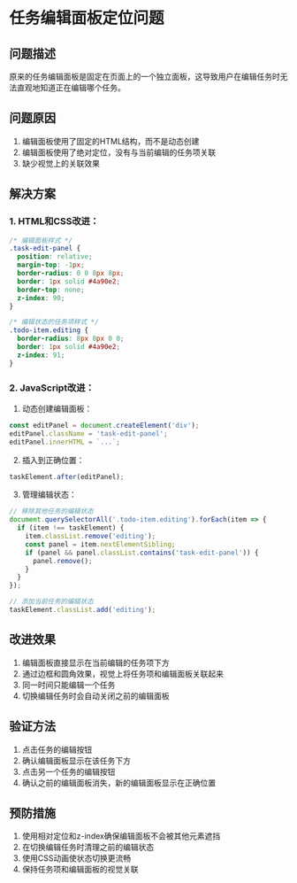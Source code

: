 # 任务编辑面板定位问题

## 问题描述
原来的任务编辑面板是固定在页面上的一个独立面板，这导致用户在编辑任务时无法直观地知道正在编辑哪个任务。

## 问题原因
1. 编辑面板使用了固定的HTML结构，而不是动态创建
2. 编辑面板使用了绝对定位，没有与当前编辑的任务项关联
3. 缺少视觉上的关联效果

## 解决方案

### 1. HTML和CSS改进：
```css
/* 编辑面板样式 */
.task-edit-panel {
  position: relative;
  margin-top: -1px;
  border-radius: 0 0 8px 8px;
  border: 1px solid #4a90e2;
  border-top: none;
  z-index: 90;
}

/* 编辑状态的任务项样式 */
.todo-item.editing {
  border-radius: 8px 8px 0 0;
  border: 1px solid #4a90e2;
  z-index: 91;
}
```

### 2. JavaScript改进：
1. 动态创建编辑面板：
```javascript
const editPanel = document.createElement('div');
editPanel.className = 'task-edit-panel';
editPanel.innerHTML = `...`;
```

2. 插入到正确位置：
```javascript
taskElement.after(editPanel);
```

3. 管理编辑状态：
```javascript
// 移除其他任务的编辑状态
document.querySelectorAll('.todo-item.editing').forEach(item => {
  if (item !== taskElement) {
    item.classList.remove('editing');
    const panel = item.nextElementSibling;
    if (panel && panel.classList.contains('task-edit-panel')) {
      panel.remove();
    }
  }
});

// 添加当前任务的编辑状态
taskElement.classList.add('editing');
```

## 改进效果
1. 编辑面板直接显示在当前编辑的任务项下方
2. 通过边框和圆角效果，视觉上将任务项和编辑面板关联起来
3. 同一时间只能编辑一个任务
4. 切换编辑任务时会自动关闭之前的编辑面板

## 验证方法
1. 点击任务的编辑按钮
2. 确认编辑面板显示在该任务下方
3. 点击另一个任务的编辑按钮
4. 确认之前的编辑面板消失，新的编辑面板显示在正确位置

## 预防措施
1. 使用相对定位和z-index确保编辑面板不会被其他元素遮挡
2. 在切换编辑任务时清理之前的编辑状态
3. 使用CSS动画使状态切换更流畅
4. 保持任务项和编辑面板的视觉关联 
